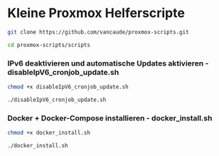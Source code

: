# Kleine Proxmox Helferscripte

```bash
git clone https://github.com/vancaude/proxmox-scripts.git
```
```bash
cd proxmox-scripts/scripts
```

### IPv6 deaktivieren und automatische Updates aktivieren - disableIpV6_cronjob_update.sh

```bash
chmod +x disableIpV6_cronjob_update.sh
```
```bash
./disableIpV6_cronjob_update.sh
```

### Docker + Docker-Compose installieren - docker_install.sh

```bash
chmod +x docker_install.sh
```
```bash
./docker_install.sh
```
